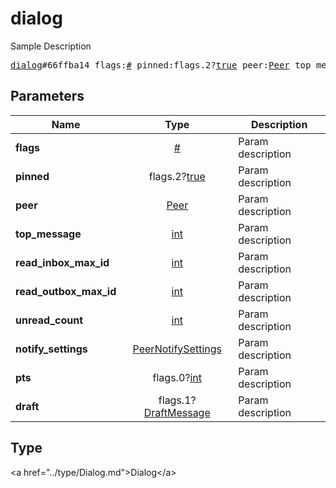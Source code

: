 # dialog

Sample Description

<pre>
<a href="../constructor/dialog.md">dialog</a>#66ffba14 flags:<a href="../type/#.md">#</a> pinned:flags.2?<a href="../type/true.md">true</a> peer:<a href="../type/Peer.md">Peer</a> top_message:<a href="../type/int.md">int</a> read_inbox_max_id:<a href="../type/int.md">int</a> read_outbox_max_id:<a href="../type/int.md">int</a> unread_count:<a href="../type/int.md">int</a> notify_settings:<a href="../type/PeerNotifySettings.md">PeerNotifySettings</a> pts:flags.0?<a href="../type/int.md">int</a> draft:flags.1?<a href="../type/DraftMessage.md">DraftMessage</a> = <a href="../type/Dialog.md">Dialog</a>;
</pre>

## Parameters

| Name | Type | Description |
|------|:----:|-------------|
| **flags** | <a href="../type/#.md">#</a> | Param description |
| **pinned** | flags.2?<a href="../type/true.md">true</a> | Param description |
| **peer** | <a href="../type/Peer.md">Peer</a> | Param description |
| **top_message** | <a href="../type/int.md">int</a> | Param description |
| **read_inbox_max_id** | <a href="../type/int.md">int</a> | Param description |
| **read_outbox_max_id** | <a href="../type/int.md">int</a> | Param description |
| **unread_count** | <a href="../type/int.md">int</a> | Param description |
| **notify_settings** | <a href="../type/PeerNotifySettings.md">PeerNotifySettings</a> | Param description |
| **pts** | flags.0?<a href="../type/int.md">int</a> | Param description |
| **draft** | flags.1?<a href="../type/DraftMessage.md">DraftMessage</a> | Param description |

## Type

&lt;a href=&#34;../type/Dialog.md&#34;&gt;Dialog&lt;/a&gt;
